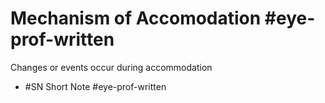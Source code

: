 # Mechanism of Accomodation #eye-prof-written

Changes or events occur during accommodation

- #SN Short Note #eye-prof-written
